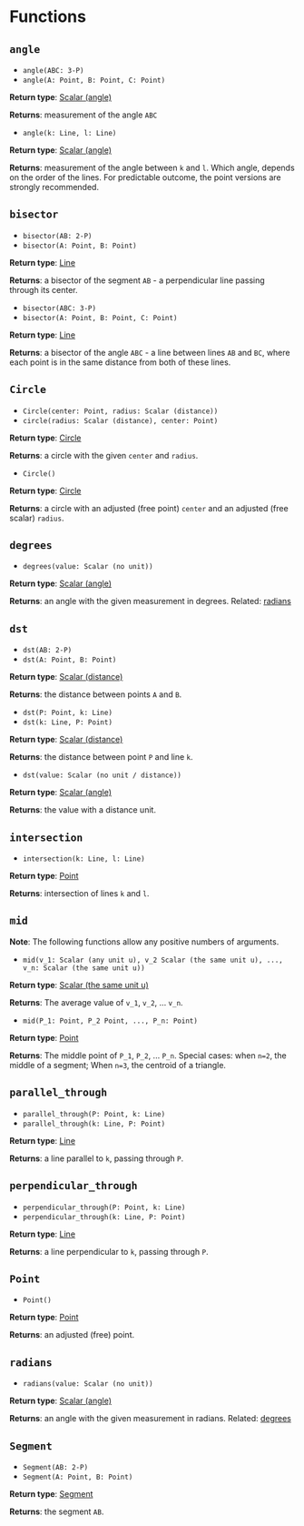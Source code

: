 # Functions

## `angle`

* `angle(ABC: 3-P)`
* `angle(A: Point, B: Point, C: Point)`

**Return type**: [Scalar (angle)](./types/primitives.md#scalar)

**Returns**: measurement of the angle `ABC`

* `angle(k: Line, l: Line)`

**Return type**: [Scalar (angle)](./types/primitives.md#scalar)

**Returns**: measurement of the angle between `k` and `l`. Which angle, depends on the order of the lines. For predictable outcome, the point versions are strongly recommended.

## `bisector`

* `bisector(AB: 2-P)`
* `bisector(A: Point, B: Point)`

**Return type**: [Line](./types/primitives.md#Line)

**Returns**: a bisector of the segment `AB` - a perpendicular line passing through its center.

* `bisector(ABC: 3-P)`
* `bisector(A: Point, B: Point, C: Point)`

**Return type**: [Line](./types/primitives.md#Line)

**Returns**: a bisector of the angle `ABC` - a line between lines `AB` and `BC`, where each point is in the same distance from both of these lines.

## `Circle`

* `Circle(center: Point, radius: Scalar (distance))`
* `circle(radius: Scalar (distance), center: Point)`

**Return type**: [Circle](./types/primitives.md#Circle)

**Returns**: a circle with the given `center` and `radius`.

* `Circle()`

**Return type**: [Circle](./types/primitives.md#Circle)

**Returns**: a circle with an adjusted (free point) `center` and an adjusted (free scalar) `radius`.

## `degrees`

* `degrees(value: Scalar (no unit))`

**Return type**: [Scalar (angle)](./types/primitives.md#Scalar)

**Returns**: an angle with the given measurement in degrees. Related: [radians](#radians)

## `dst`

* `dst(AB: 2-P)`
* `dst(A: Point, B: Point)`

**Return type**: [Scalar (distance)](./types/primitives.md#Scalar)

**Returns**: the distance between points `A` and `B`.

* `dst(P: Point, k: Line)`
* `dst(k: Line, P: Point)`

**Return type**: [Scalar (distance)](./types/primitives.md#Scalar)

**Returns**: the distance between point `P` and line `k`.

* `dst(value: Scalar (no unit / distance))`

**Return type**: [Scalar (angle)](./types/primitives.md#Scalar)

**Returns**: the value with a distance unit.

## `intersection`

* `intersection(k: Line, l: Line)`

**Return type**: [Point](./types/primitives.md#point)

**Returns**: intersection of lines `k` and `l`.

## `mid`

**Note**: The following functions allow any positive numbers of arguments.

* `mid(v_1: Scalar (any unit u), v_2 Scalar (the same unit u), ..., v_n: Scalar (the same unit u))`

**Return type**: [Scalar (the same unit u)](./types/primitives.md#Scalar)

**Returns**: The average value of `v_1`, `v_2`, ... `v_n`.

* `mid(P_1: Point, P_2 Point, ..., P_n: Point)`

**Return type**: [Point](./types/primitives.md#Point)

**Returns**: The middle point of `P_1`, `P_2`, ... `P_n`. Special cases: when `n=2`, the middle of a segment; When `n=3`, the centroid of a triangle.

## `parallel_through`

* `parallel_through(P: Point, k: Line)`
* `parallel_through(k: Line, P: Point)`

**Return type**: [Line](./types/primitives.md#Line)

**Returns**: a line parallel to `k`, passing through `P`.

## `perpendicular_through`

* `perpendicular_through(P: Point, k: Line)`
* `perpendicular_through(k: Line, P: Point)`

**Return type**: [Line](./types/primitives.md#Line)

**Returns**: a line perpendicular to `k`, passing through `P`.

## `Point`

* `Point()`

**Return type**: [Point](./types/primitives.md#Circle)

**Returns**: an adjusted (free) point.

## `radians`

* `radians(value: Scalar (no unit))`

**Return type**: [Scalar (angle)](./types/primitives.md#Scalar)

**Returns**: an angle with the given measurement in radians. Related: [degrees](#degrees)

## `Segment`

* `Segment(AB: 2-P)`
* `Segment(A: Point, B: Point)`

**Return type**: [Segment](./types/bundle-types.md#segment)

**Returns**: the segment `AB`.
